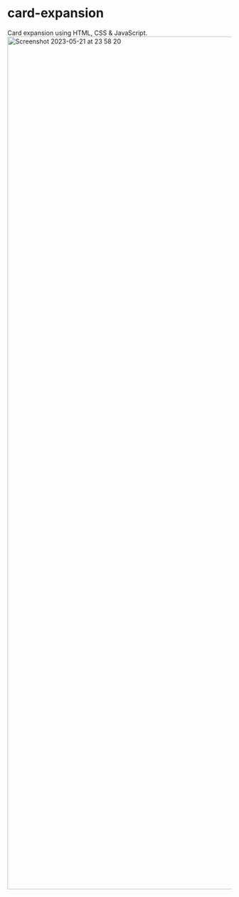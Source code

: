 # card-expansion

Card expansion using HTML, CSS & JavaScript.
<img width="1915" alt="Screenshot 2023-05-21 at 23 58 20" src="https://github.com/vickneee/card-expansion/assets/93821265/a59f2ec9-4f4e-4df4-8f92-469eb8d99fe1">
